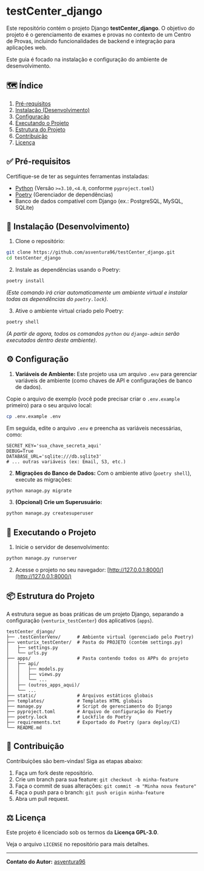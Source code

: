 # testCenter_django

Este repositório contém o projeto Django **testCenter_django**. O objetivo do projeto
é o gerenciamento de exames e provas no contexto de um Centro de Provas,
incluindo funcionalidades de backend e integração para aplicações web.

Este guia é focado na instalação e configuração do ambiente de desenvolvimento.

## 🗺️ Índice

1. [Pré-requisitos](#pré-requisitos)
2. [Instalação (Desenvolvimento)](#instalação-desenvolvimento)
3. [Configuração](#configuração)
4. [Executando o Projeto](#executando-o-projeto)
5. [Estrutura do Projeto](#estrutura-do-projeto)
6. [Contribuição](#contribuição)
7. [Licença](#licença)

## ✅ Pré-requisitos

Certifique-se de ter as seguintes ferramentas instaladas:

- [Python](https://www.python.org/) (Versão `>=3.10,<4.0`, conforme `pyproject.toml`)
- [Poetry](https://python-poetry.org/) (Gerenciador de dependências)
- Banco de dados compatível com Django (ex.: PostgreSQL, MySQL, SQLite)

## 🔧 Instalação (Desenvolvimento)

1. Clone o repositório:

```bash
git clone https://github.com/asventura96/testCenter_django.git
cd testCenter_django
```

2. Instale as dependências usando o Poetry:

```bash
poetry install
```

   *(Este comando irá criar automaticamente um ambiente virtual
   e instalar todas as dependências do `poetry.lock`)*.

3. Ative o ambiente virtual criado pelo Poetry:

```bash
poetry shell
```

   *(A partir de agora, todos os comandos `python` ou `django-admin`
   serão executados dentro deste ambiente)*.

## ⚙️ Configuração

1. **Variáveis de Ambiente:**
Este projeto usa um arquivo `.env` para gerenciar variáveis de ambiente
(como chaves de API e configurações de banco de dados).

Copie o arquivo de exemplo (você pode precisar criar o `.env.example` primeiro)
para o seu arquivo local:

```bash
cp .env.example .env
```

Em seguida, edite o arquivo `.env` e preencha as variáveis necessárias, como:

```text
SECRET_KEY='sua_chave_secreta_aqui'
DEBUG=True
DATABASE_URL='sqlite:///db.sqlite3'
# ... outras variáveis (ex: Email, S3, etc.)
```

2. **Migrações do Banco de Dados:**
Com o ambiente ativo (`poetry shell`), execute as migrações:

```bash
python manage.py migrate
```

3. **(Opcional) Crie um Superusuário:**

```bash
python manage.py createsuperuser
```

## 🚀 Executando o Projeto

1. Inicie o servidor de desenvolvimento:

```bash
python manage.py runserver
```

2. Acesse o projeto no seu navegador:
[http://127.0.0.1:8000/](http://127.0.0.1:8000/)

## 📦 Estrutura do Projeto

A estrutura segue as boas práticas de um projeto Django, separando a
configuração (`venturix_testCenter`) dos aplicativos (`apps`).

```text
testCenter_django/
├── .testCenterVenv/      # Ambiente virtual (gerenciado pelo Poetry)
├── venturix_testCenter/  # Pasta do PROJETO (contém settings.py)
│   ├── settings.py
│   └── urls.py
├── apps/                 # Pasta contendo todos os APPs do projeto
│   ├── api/
│   │   ├── models.py
│   │   ├── views.py
│   │   └── ...
│   ├── (outros_apps_aqui)/
│   └── ...
├── static/               # Arquivos estáticos globais
├── templates/            # Templates HTML globais
├── manage.py             # Script de gerenciamento do Django
├── pyproject.toml        # Arquivo de configuração do Poetry
├── poetry.lock           # Lockfile do Poetry
├── requirements.txt      # Exportado do Poetry (para deploy/CI)
└── README.md
```

## 🤝 Contribuição

Contribuições são bem-vindas! Siga as etapas abaixo:

1. Faça um fork deste repositório.
2. Crie um branch para sua feature: `git checkout -b minha-feature`
3. Faça o commit de suas alterações: `git commit -m "Minha nova feature"`
4. Faça o push para o branch: `git push origin minha-feature`
5. Abra um pull request.

## ⚖️ Licença

Este projeto é licenciado sob os termos da **Licença GPL-3.0**.

Veja o arquivo `LICENSE` no repositório para mais detalhes.

---

**Contato do Autor:** [asventura96](https://github.com/asventura96)
